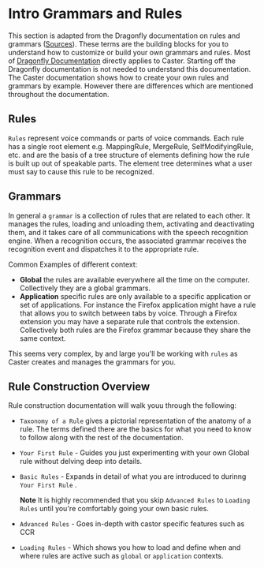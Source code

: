 # Intro Grammars and Rules

This section is adapted from the Dragonfly documentation on rules and grammars ([Sources](https://dragonfly2.readthedocs.io/en/latest/object_model.html)). These terms are the building blocks for you to understand how to customize or build your own grammars and rules. Most of [Dragonfly Documentation](https://dragonfly2.readthedocs.io/en/latest/index.html) directly applies to Caster. Starting off the Dragonfly documentation is not needed to understand this documentation. The Caster documentation shows how to create your own rules and grammars by example. However there are differences which are mentioned throughout the documentation.

## Rules

`Rules` represent voice commands or parts of voice commands. Each rule has a single root element e.g. MappingRule, MergeRule, SelfModifyingRule, etc. and are the basis of a tree structure of elements defining how the rule is built up out of speakable parts. The element tree determines what a user must say to cause this rule to be recognized.

## Grammars

In general a `grammar` is a collection of rules that are related to each other. It manages the rules, loading and unloading them, activating and deactivating them, and it takes care of all communications with the speech recognition engine. When a recognition occurs, the associated grammar receives the recognition event and dispatches it to the appropriate rule.

Common Examples of different context:

- **Global** the rules are available everywhere all the time on the computer. Collectively they are a global grammars.
- **Application** specific rules are only available to a specific application or set of applications. For instance the Firefox application might have a rule that allows you to switch between tabs by voice. Through a Firefox extension you may have a separate rule that controls the extension. Collectively both rules are the Firefox grammar because they share the same context.

This seems very complex, by and large you'll be working with `rules` as Caster creates and manages the grammars for you.

## **Rule Construction Overview**

Rule construction documentation will walk youu through the following:

- `Taxonomy of a Rule`  gives a pictorial representation of the anatomy of a rule.  The terms defined there are the basics for what you need to know to follow along with the rest of the documentation.

- `Your First Rule` - Guides you just experimenting with your own Global rule without delving deep into details.

- `Basic Rules` - Expands in detail of what you are introduced to durinng `Your First Rule` .

  **Note** It is highly recommended that you skip `Advanced Rules` to `Loading Rules` until you're comfortably going your own basic rules.

- `Advanced Rules` - Goes in-depth with castor specific features such as CCR

- `Loading Rules` - Which shows you how to load and define when and where rules are active such as `global` or `application` contexts.
